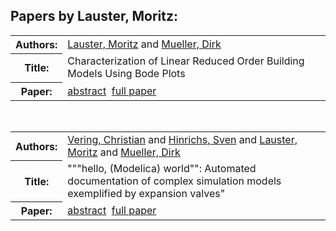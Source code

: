 <h2>Papers by Lauster, Moritz:</h2>
<!-- Begin papers -->
<table>
<tr><th>Authors:</th><td>
<a href="../authors/author_142.html">Lauster, Moritz</a> and 
<a href="../authors/author_170.html">Mueller, Dirk</a>
</td></tr>
<tr><th>Title:  </th><td>Characterization of Linear Reduced Order Building Models Using Bode Plots</td></tr>
<tr><th>Paper:  </th><td><a href="../abstracts/Modelica2019abstract1A2.pdf">abstract</a>&nbsp;&nbsp;<a href="../papers/Modelica2019paper1A2.pdf">full paper</a></td></tr>
</table>
<br>
<table>
<tr><th>Authors:</th><td>
<a href="../authors/author_250.html">Vering, Christian</a> and 
<a href="../authors/author_102.html">Hinrichs, Sven</a> and 
<a href="../authors/author_142.html">Lauster, Moritz</a> and 
<a href="../authors/author_170.html">Mueller, Dirk</a>
</td></tr>
<tr><th>Title:  </th><td>"""hello, (Modelica) world"": Automated documentation of complex simulation models exemplified by expansion valves"</td></tr>
<tr><th>Paper:  </th><td><a href="../abstracts/Modelica2019abstract6C3.pdf">abstract</a>&nbsp;&nbsp;<a href="../papers/Modelica2019paper6C3.pdf">full paper</a></td></tr>
</table>
<br>
<!-- End papers -->